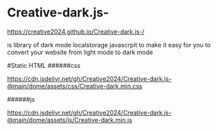 # Creative-dark.js-
https://creative2024.github.io/Creative-dark.js-/
 
 is library of dark mode localstorage javascrpit to make it easy for you to convert your website from light mode to dark mode

#Static HTML
######css

https://cdn.jsdelivr.net/gh/Creative2024/Creative-dark.js-@main/dome/assets/css/Creative-dark.min.css

######js

https://cdn.jsdelivr.net/gh/Creative2024/Creative-dark.js-@main/dome/assets/js/Creative-dark.min.js
